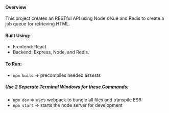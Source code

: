 
#### Overview
This project creates an RESTful API using Node's Kue and Redis to create a job queue for retrieving HTML.

#### Built Using:
- Frontend: React
- Backend: Express, Node, and Redis.

#### To Run:
- `npm build` => precompiles needed assests

##### Use 2 Seperate Terminal Windows for these Commands:
- `npm dev` => uses webpack to bundle all files and transpile ES6
- `npm start` => starts the node server for development
